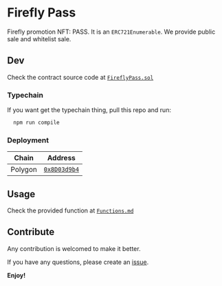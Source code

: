 # Firefly Pass

Firefly promotion NFT: PASS. It is an `ERC721Enumerable`. We provide public sale and whitelist sale.

## Dev

Check the contract source code at [`FireflyPass.sol`](contracts/FireflyPass.sol)

### Typechain

If you want get the typechain thing, pull this repo and run:

```bash
  npm run compile
```

### Deployment

| Chain   | Address                    |
| ------- | -------------------------- |
| Polygon | [`0x8D03d9b4`][pass-matic] |

[pass-matic]: https://polygonscan.com/address/0x8d03d9b43e98cc2f790be4e96503fd0ccfd04a2d

## Usage

Check the provided function at [`Functions.md`](doc/Functions.md)

## Contribute

Any contribution is welcomed to make it better.

If you have any questions, please create an [issue](https://github.com/DimensionDev/FreePass/issues).

**Enjoy!**

